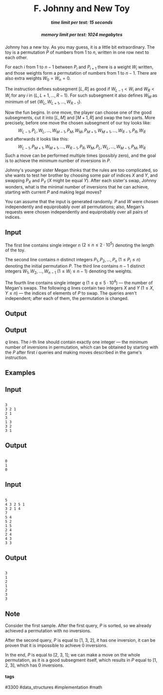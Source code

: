 <h1 style='text-align: center;'> F. Johnny and New Toy</h1>

<h5 style='text-align: center;'>time limit per test: 15 seconds</h5>
<h5 style='text-align: center;'>memory limit per test: 1024 megabytes</h5>

Johnny has a new toy. As you may guess, it is a little bit extraordinary. The toy is a permutation $P$ of numbers from $1$ to $n$, written in one row next to each other. 

For each $i$ from $1$ to $n - 1$ between $P_i$ and $P_{i + 1}$ there is a weight $W_i$ written, and those weights form a permutation of numbers from $1$ to $n - 1$. There are also extra weights $W_0 = W_n = 0$.

The instruction defines subsegment $[L, R]$ as good if $W_{L - 1} < W_i$ and $W_R < W_i$ for any $i$ in $\{L, L + 1, \ldots, R - 1\}$. For such subsegment it also defines $W_M$ as minimum of set $\{W_L, W_{L + 1}, \ldots, W_{R - 1}\}$. 

Now the fun begins. In one move, the player can choose one of the good subsegments, cut it into $[L, M]$ and $[M + 1, R]$ and swap the two parts. More precisely, before one move the chosen subsegment of our toy looks like: $$W_{L - 1}, P_L, W_L, \ldots, W_{M - 1}, P_M, W_M, P_{M + 1}, W_{M + 1}, \ldots, W_{R - 1}, P_R, W_R$$ and afterwards it looks like this: $$W_{L - 1}, P_{M + 1}, W_{M + 1}, \ldots, W_{R - 1}, P_R, W_M, P_L, W_L, \ldots, W_{M - 1}, P_M, W_R$$ Such a move can be performed multiple times (possibly zero), and the goal is to achieve the minimum number of inversions in $P$. 

Johnny's younger sister Megan thinks that the rules are too complicated, so she wants to test her brother by choosing some pair of indices $X$ and $Y$, and swapping $P_X$ and $P_Y$ ($X$ might be equal $Y$). After each sister's swap, Johnny wonders, what is the minimal number of inversions that he can achieve, starting with current $P$ and making legal moves?

You can assume that the input is generated randomly. $P$ and $W$ were chosen independently and equiprobably over all permutations; also, Megan's requests were chosen independently and equiprobably over all pairs of indices.

## Input

The first line contains single integer $n$ $(2 \leq n \leq 2 \cdot 10^5)$ denoting the length of the toy.

The second line contains $n$ distinct integers $P_1, P_2, \ldots, P_n$ $(1 \leq P_i \leq n)$ denoting the initial permutation $P$. The third line contains $n - 1$ distinct integers $W_1, W_2, \ldots, W_{n - 1}$ $(1 \leq W_i \leq n - 1)$ denoting the weights.

The fourth line contains single integer $q$ $(1 \leq q \leq 5 \cdot 10^4)$ — the number of Megan's swaps. The following $q$ lines contain two integers $X$ and $Y$ $(1 \leq X, Y \leq n)$ — the indices of elements of $P$ to swap. The queries aren't independent; after each of them, the permutation is changed.

## Output

## Output

 $q$ lines. The $i$-th line should contain exactly one integer — the minimum number of inversions in permutation, which can be obtained by starting with the $P$ after first $i$ queries and making moves described in the game's instruction.

## Examples

## Input


```

3
3 2 1
2 1
3
1 3
3 2
3 1

```
## Output


```

0
1
0

```
## Input


```

5
4 3 2 5 1
3 2 1 4
7
5 4
5 2
1 5
2 4
2 4
4 3
3 3

```
## Output


```

3
1
2
1
2
3
3

```
## Note

Consider the first sample. After the first query, $P$ is sorted, so we already achieved a permutation with no inversions. 

After the second query, $P$ is equal to [$1$, $3$, $2$], it has one inversion, it can be proven that it is impossible to achieve $0$ inversions. 

In the end, $P$ is equal to [$2$, $3$, $1$]; we can make a move on the whole permutation, as it is a good subsegment itself, which results in $P$ equal to [$1$, $2$, $3$], which has $0$ inversions.



#### tags 

#3300 #data_structures #implementation #math 
